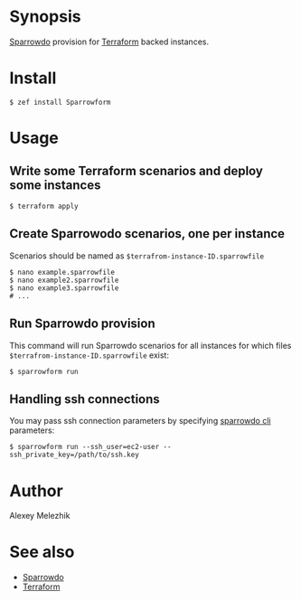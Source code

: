 # Synopsis

[Sparrowdo](https://github.com/melezhik/sparrowdo) provision for [Terraform](https://www.terraform.io) backed instances.

# Install

    $ zef install Sparrowform

# Usage

## Write some Terraform scenarios and deploy some instances

    $ terraform apply

## Create Sparrowodo scenarios, one per instance

Scenarios should be named as `$terrafrom-instance-ID.sparrowfile`

    $ nano example.sparrowfile
    $ nano example2.sparrowfile
    $ nano example3.sparrowfile
    # ...

## Run Sparrowdo provision

This command will run Sparrowdo scenarios for all instances for which files `$terrafrom-instance-ID.sparrowfile` exist:

    $ sparrowform run

## Handling ssh connections

You may pass ssh connection parameters by specifying [sparrowdo cli](https://github.com/melezhik/sparrowdo#sparrowdo-client-command-line-parameters) parameters:

    $ sparrowform run --ssh_user=ec2-user --ssh_private_key=/path/to/ssh.key

# Author

Alexey Melezhik


# See also

* [Sparrowdo](https://github.com/melezhik/sparrowdo)
* [Terraform](https://www.terraform.io)
